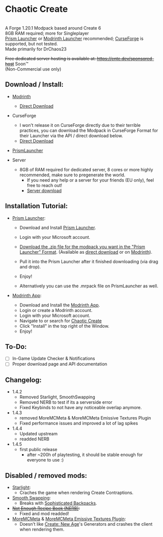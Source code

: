 # Chaotic Create
<br>A Forge 1.20.1 Modpack based around Create 6
<br>8GB RAM required; more for Singleplayer
<br>[Prism Launcher](https://prismlauncher.org/) or [Modrinth Launcher](https://modrinth.com/app) recommended; [CurseForge](https://www.curseforge.com/download/app) is supported, but not tested.
<br>Made primarily for DrChaos23

~~Free dedicated server hosting is available at: https://ente.dev/sponsored-host~~ Soon™️
<br>(Non-Commercial use only)

## Download / Install:
 - [Modrinth](https://modrinth.com/modpack/chaotic-create/)
   - [Direct Download](https://ente.dev/dl/modpack/chaotic-create/Chaotic-Create-6_1.4.5.mrpack)
 - CurseForge
   - I won't release it on CurseForge directly due to their terrible practices, you can download the Modpack in CurseForge Format for their Launcher via the API / direct download below.
   - [Direct Download](https://ente.dev/dl/modpack/chaotic-create/Chaotic-Create-6_1.4.5-CURSE.zip)
 - [PrismLauncher](https://ente.dev/dl/modpack/chaotic-create/Chaotic-Create-6_1.4.5.zip)

 - Server
   - 8GB of RAM required for dedicated server, 8 cores or more highly recommended, make sure to pregenerate the world.
     - If you need any help or a server for your friends (EU only), feel free to reach out!
     - [Server download](https://ente.dev/dl/modpack/chaotic-create/Chaotic-Create-6_1.4.5-SERVER.zip)

## Installation Tutorial:
- [Prism Launcher](https://prismlauncher.org/download/):
  - Download and Install [Prism Launcher](https://prismlauncher.org/download/).
  - Login with your Microsoft account.
  - [Download the .zip file for the modpack you want in the "Prism Launcher" Format](https://ente.dev/dl/modpack/chaotic-create/Chaotic-Create-6_1.4.5.zip). (Available as [direct download](https://ente.dev/dl/modpack/chaotic-create/Chaotic-Create-6_1.4.5.zip) or on [Modrinth](https://modrinth.com/modpack/chaotic-create/)).
  - Pull it into the Prism Launcher after it finished downloading (via drag and drop).
  - Enjoy!
 
  - Alternatively you can use the .mrpack file on PrismLauncher as well.

- [Modrinth App](https://modrinth.com/app):
  - Download and Install the [Modrinth App](https://modrinth.com/app).
  - Login or create a Modrinth account.
  - Login with your Microsoft account.
  - Navigate to or search for [Chaotic Create](https://modrinth.com/modpack/chaotic-create/)
  - Click "Install" in the top right of the Window.
  - Enjoy!

## To-Do:
- [ ] In-Game Update Checker & Notifications
- [ ] Proper download page and API documentation

## Changelog:
 - 1.4.2
   - Removed Starlight, SmoothSwapping
   - Removed NERB to test if its a serverside error
   - Fixed Keybinds to not have any noticeable overlap anymore.
 - 1.4.3
   - removed MoreMCMeta & MoreMCMeta Emissive Textures Plugin
   - Fixed performance issues and improved a lot of lag spikes
 - 1.4.4
   - Updated upstream
   - readded NERB
 - 1.4.5
   - first public release
     - after ~200h of playtesting, it should be stable enough for everyone to use :)

## Disabled / removed mods:
- [Starlight](https://modrinth.com/mod/starlight-forge):
  - Craches the game when rendering Create Contraptions.
- [Smooth Swapping](https://modrinth.com/mod/smooth-swapping-forge-updated):
  - Breaks with [Sophisticated Backpacks](https://www.curseforge.com/minecraft/mc-mods/sophisticated-backpacks).
- ~~[Not Enough Recipe Book (NERB)](https://modrinth.com/mod/nerb):~~
  - Fixed and mod readded!
- [MoreMCMeta](https://modrinth.com/mod/moremcmeta) & [MoreMCMeta Emissive Textures Plugin](https://modrinth.com/mod/moremcmeta-emissive):
  - Doesn't like [Create: New Age](https://modrinth.com/mod/create-new-age)'s Generators and crashes the client when rendering them.
